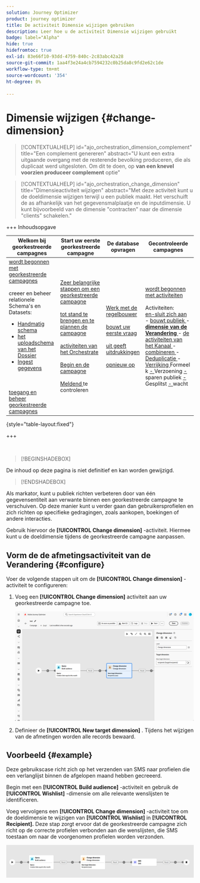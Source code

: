 ```yaml
---
solution: Journey Optimizer
product: journey optimizer
title: De activiteit Dimensie wijzigen gebruiken
description: Leer hoe u de activiteit Dimensie wijzigen gebruikt
badge: label="Alpha"
hide: true
hidefromtoc: true
exl-id: 83e66f10-93dd-4759-840c-2c83abc42a28
source-git-commit: 1aa4f3e24a4cb7594232c0b25da8c9fd2e62c1de
workflow-type: tm+mt
source-wordcount: '354'
ht-degree: 0%

---
```


# Dimensie wijzigen {#change-dimension}

>[!CONTEXTUALHELP]
>id="ajo_orchestration_dimension_complement"
>title="Een complement genereren"
>abstract="U kunt een extra uitgaande overgang met de resterende bevolking produceren, die als duplicaat werd uitgesloten. Om dit te doen, op **van een knevel voorzien produceer complement** optie"

>[!CONTEXTUALHELP]
>id="ajo_orchestration_change_dimension"
>title="Dimensieactiviteit wijzigen"
>abstract="Met deze activiteit kunt u de doeldimensie wijzigen terwijl u een publiek maakt. Het verschuift de as afhankelijk van het gegevensmalplaatje en de inputdimensie. U kunt bijvoorbeeld van de dimensie &quot;contracten&quot; naar de dimensie &quot;clients&quot; schakelen."

+++ Inhoudsopgave

| Welkom bij georkestreerde campagnes | Start uw eerste georkestreerde campagne | De database opvragen | Gecontroleerde campagnes |
|---|---|---|---|
| [ wordt begonnen met georkestreerde campagnes ](gs-orchestrated-campaigns.md)<br/><br/> creeer en beheer relationele Schema&#39;s en Datasets:</br> <ul><li>[ Handmatig schema ](manual-schema.md)</li><li>[ het uploadschema van het Dossier ](file-upload-schema.md)</li><li>[ Ingest gegevens ](ingest-data.md)</li></ul><br/><br/>[ toegang en beheer georkestreerde campagnes ](../access-manage-orchestrated-campaigns.md) | [ Zeer belangrijke stappen om een georkestreerde campagne ](../gs-campaign-creation.md)<br/><br/>[ tot stand te brengen en te plannen de campagne ](../create-orchestrated-campaign.md)<br/><br/>[ activiteiten van het Orchestrate ](../orchestrate-activities.md)<br/><br/>[ Begin en de campagne ](../start-monitor-campaigns.md)<br/><br/>[ Meldend ](../reporting-campaigns.md) te controleren | [ Werk met de regelbouwer ](../orchestrated-rule-builder.md)<br/><br/>[ bouwt uw eerste vraag ](../build-query.md)<br/><br/>[ uit geeft uitdrukkingen ](../edit-expressions.md)<br/><br/>[ opnieuw op ](../retarget.md) | [ wordt begonnen met activiteiten ](about-activities.md)<br/><br/> Activiteiten:<br/>[ en-sluit zich aan ](and-join.md) - [ bouwt publiek ](build-audience.md) - <b>[ dimensie van de Verandering ](change-dimension.md)</b> - [ de activiteiten van het Kanaal ](channels.md) - [ combineren ](combine.md) - [ Deduplicatie ](deduplication.md) - [ Verrijking ](enrichment.md) Formeel k [ - ](fork.md) Verzoening [ - ](reconciliation.md) sparen publiek [ - ](save-audience.md) Gesplitst [ - ](split.md) wacht [](wait.md) |

{style="table-layout:fixed"}

+++

<br/>

>[!BEGINSHADEBOX]

De inhoud op deze pagina is niet definitief en kan worden gewijzigd.

>[!ENDSHADEBOX]

Als markator, kunt u publiek richten verbeteren door van één gegevensentiteit aan verwante binnen een georkestreerde campagne te verschuiven. Op deze manier kunt u verder gaan dan gebruikersprofielen en zich richten op specifieke gedragingen, zoals aankopen, boekingen of andere interacties.

Gebruik hiervoor de **[!UICONTROL Change dimension]** -activiteit. Hiermee kunt u de doeldimensie tijdens de georkestreerde campagne aanpassen.

<!--
>[!IMPORTANT]
>
>Please note that the **[!UICONTROL Change Dimension]** and **[!UICONTROL Change Data source]** activities should not be added in one row. If you need to use both activities consecutively, make sure you include an **[!UICONTROL Enrichement]** activity in between them. This ensures proper execution and prevents potential conflicts or errors.-->

## Vorm de de afmetingsactiviteit van de Verandering {#configure}

Voer de volgende stappen uit om de **[!UICONTROL Change dimension]** -activiteit te configureren:

1. Voeg een **[!UICONTROL Change dimension]** activiteit aan uw georkestreerde campagne toe.

   ![](../assets/orchestrated-change-dimension.png)

1. Definieer de **[!UICONTROL New target dimension]** . Tijdens het wijzigen van de afmetingen worden alle records bewaard.


## Voorbeeld {#example}

Deze gebruikscase richt zich op het verzenden van SMS naar profielen die een verlanglijst binnen de afgelopen maand hebben gecreeerd.

Begin met een **[!UICONTROL Build audience]** -activiteit en gebruik de **[!UICONTROL Wishlist]** -dimensie om alle relevante wenslijsten te identificeren.

Voeg vervolgens een **[!UICONTROL Change dimension]** -activiteit toe om de doeldimensie te wijzigen van **[!UICONTROL Wishlist]** in **[!UICONTROL Recipient].** Deze stap zorgt ervoor dat de georkestreerde campagne zich richt op de correcte profielen verbonden aan die wenslijsten, die SMS toestaan om naar de voorgenomen profielen worden verzonden.

![](../assets/orchestrated-change-dimension-example.png)
